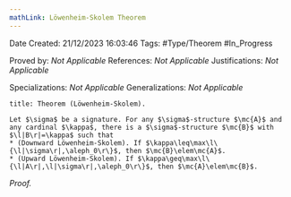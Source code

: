 ```yaml
---
mathLink: Löwenheim-Skolem Theorem
---
```


<div class="topSpace"></div>

Date Created: 21/12/2023 16:03:46
Tags: #Type/Theorem #In_Progress

Proved by: <i>Not Applicable</i>
References: <i>Not Applicable</i>
Justifications: <i>Not Applicable</i>

Specializations: <i>Not Applicable</i>
Generalizations: <i>Not Applicable</i>

``` ad-Theorem
title: Theorem (Löwenheim-Skolem).

Let $\sigma$ be a signature. For any $\sigma$-structure $\mc{A}$ and any cardinal $\kappa$, there is a $\sigma$-structure $\mc{B}$ with $\l|B\r|=\kappa$ such that
* (Downward Löwenheim-Skolem). If $\kappa\leq\max\l\{\l|\sigma\r|,\aleph_0\r\}$, then $\mc{B}\elem\mc{A}$.
* (Upward Löwenheim-Skolem). If $\kappa\geq\max\l\{\l|A\r|,\l|\sigma\r|,\aleph_0\r\}$, then $\mc{A}\elem\mc{B}$.

```

<i>Proof.</i> 
